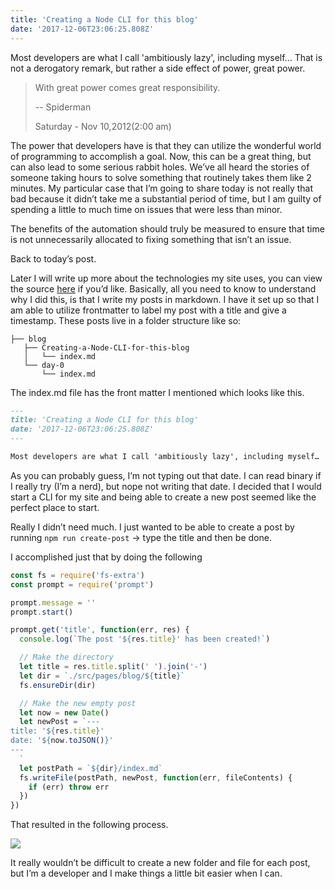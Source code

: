 ```yaml
---
title: 'Creating a Node CLI for this blog'
date: '2017-12-06T23:06:25.808Z'
---
```


Most developers are what I call 'ambitiously lazy', including myself... That is
not a derogatory remark, but rather a side effect of power, great power.

> With great power comes great responsibility.
>
> -- Spiderman
>
> Saturday - Nov 10,2012(2:00 am)

The power that developers have is that they can utilize the wonderful world of
programming to accomplish a goal. Now, this can be a great thing, but can also
lead to some serious rabbit holes. We’ve all heard the stories of someone taking
hours to solve something that routinely takes them like 2 minutes. My particular
case that I’m going to share today is not really that bad because it didn’t take
me a substantial period of time, but I am guilty of spending a little to much
time on issues that were less than minor.

The benefits of the automation should truly be measured to ensure that time is
not unnecessarily allocated to fixing something that isn’t an issue.

Back to today’s post.

Later I will write up more about the technologies my site uses, you can view the
source [here](https://github.com/JacobPrice/site) if you’d like. Basically, all
you need to know to understand why I did this, is that I write my posts in
markdown. I have it set up so that I am able to utilize frontmatter to label my
post with a title and give a timestamp. These posts live in a folder structure
like so:

```
├── blog
   ├── Creating-a-Node-CLI-for-this-blog
   │   └── index.md
   └── day-0
       └── index.md
```

The index.md file has the front matter I mentioned which looks like this.

```markdown
---
title: 'Creating a Node CLI for this blog'
date: '2017-12-06T23:06:25.808Z'
---

Most developers are what I call 'ambitiously lazy', including myself…
```

As you can probably guess, I’m not typing out that date. I can read binary if I
really try (I’m a nerd), but nope not writing that date. I decided that I would
start a CLI for my site and being able to create a new post seemed like the
perfect place to start.

Really I didn’t need much. I just wanted to be able to create a post by running
`npm run create-post` -> type the title and then be done.

I accomplished just that by doing the following

```jsx
const fs = require('fs-extra')
const prompt = require('prompt')

prompt.message = ''
prompt.start()

prompt.get('title', function(err, res) {
  console.log(`The post '${res.title}' has been created!`)

  // Make the directory
  let title = res.title.split(' ').join('-')
  let dir = `./src/pages/blog/${title}`
  fs.ensureDir(dir)

  // Make the new empty post
  let now = new Date()
  let newPost = `---
title: '${res.title}'
date: '${now.toJSON()}'
---
  `
  let postPath = `${dir}/index.md`
  fs.writeFile(postPath, newPost, function(err, fileContents) {
    if (err) throw err
  })
})
```

That resulted in the following process.

![](https://media.giphy.com/media/3oxHQuntMljWKIxBeg/giphy.gif)

It really wouldn’t be difficult to create a new folder and file for each post,
but I’m a developer and I make things a little bit easier when I can.

